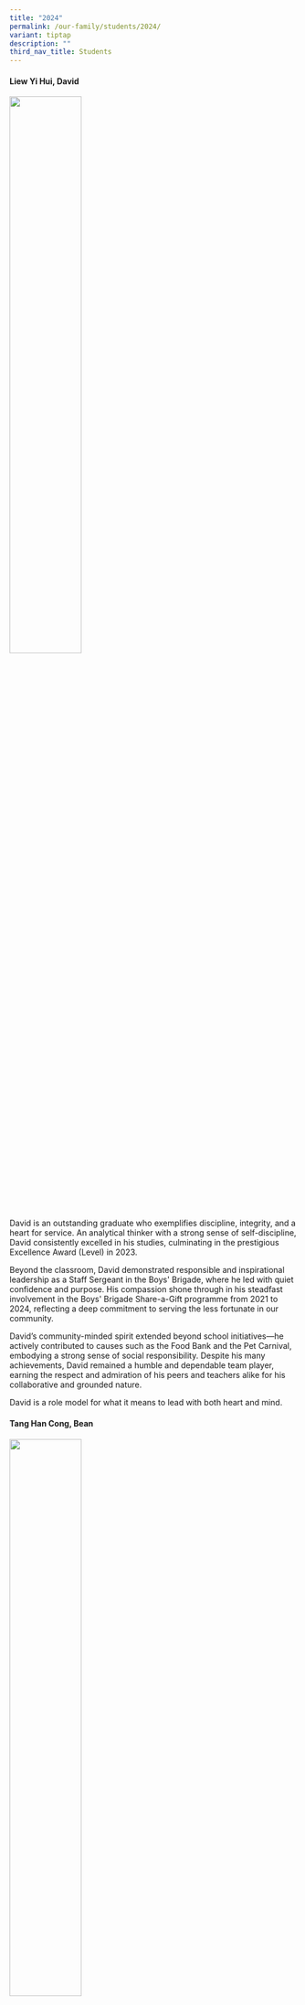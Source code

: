 ```yaml
---
title: "2024"
permalink: /our-family/students/2024/
variant: tiptap
description: ""
third_nav_title: Students
---
```

<p></p>
<h4><strong>Liew Yi Hui, David</strong></h4>
<div class="isomer-image-wrapper">
<img style="width: 50%;" height="auto" width="100%" alt="" src="/images/Students/2024/2.png">
</div>
<p>David is an outstanding graduate who exemplifies discipline, integrity,
and a heart for service. An analytical thinker with a strong sense of self-discipline,
David consistently excelled in his studies, culminating in the prestigious
Excellence Award (Level) in 2023.</p>
<p>Beyond the classroom, David demonstrated responsible and inspirational
leadership as a Staff Sergeant in the Boys' Brigade, where he led with
quiet confidence and purpose. His compassion shone through in his steadfast
involvement in the Boys' Brigade Share-a-Gift programme from 2021 to 2024,
reflecting a deep commitment to serving the less fortunate in our community.</p>
<p>David’s community-minded spirit extended beyond school initiatives—he
actively contributed to causes such as the Food Bank and the Pet Carnival,
embodying a strong sense of social responsibility. Despite his many achievements,
David remained a humble and dependable team player, earning the respect
and admiration of his peers and teachers alike for his collaborative and
grounded nature.</p>
<p>David is a role model for what it means to lead with both heart and mind.</p>
<p></p>
<h4>Tang Han Cong, Bean</h4>
<div class="isomer-image-wrapper">
<img style="width: 50%;" height="auto" width="100%" alt="" src="/images/Students/2024/1.png">
</div>
<p>Bean is a well-rounded and principled graduate whose journey at our school
has been marked by excellence, humility, and unwavering dedication. A natural
leader, Bean rose to the rank of Staff Sergeant in the National Police
Cadet Corps (NPCC) and also served as Class Chairperson in 2024, leading
his peers with responsibility and integrity.</p>
<p>His strong sense of self-discipline and commitment to learning earned
him consistent academic accolades, including the Edusave Scholarship and
Merit Bursary. In recognition of his reliability and outstanding contributions,
he was named <em>Best Unit Cadet</em> in NPCC in 2024—a testament to his
dependability and commitment to his team.</p>
<p>Bean’s diligence extended across multiple disciplines, leading to School
Excellence Awards in various subjects. Despite his many achievements, he
remained grounded and approachable, earning the <em>Model Student</em> title
in both 2022 and 2024. In 2023, he was honoured with the <em>All-Round Excellence Award</em>,
a fitting recognition of his holistic achievements in academics, conduct,
co-curricular activities, and leadership.</p>
<p>Bean exemplifies the spirit of a true student leader—capable, compassionate,
and consistently striving for excellence.</p>
<p></p>
<h4>Richard Lee Candra</h4>
<div class="isomer-image-wrapper">
<img style="width: 50%;" height="auto" width="100%" alt="" src="/images/Students/2024/3.png">
</div>
<p>Richard is a charismatic and compassionate graduate whose time in school
was defined by his ability to inspire others and make a meaningful impact.
A natural leader, Richard stood out for his ability to guide and uplift
his peers, both in the classroom and through his involvement in the Media
Club, where he consistently demonstrated strong teamwork and a collaborative
spirit.</p>
<p>Richard’s personal drive was evident in his commitment to both academic
and personal development. He embraced every opportunity to grow, from excelling
in group projects to stepping up as a confident public speaker. His ability
to engage audiences shone when he delivered impactful presentations on
environmental issues to primary school students, raising awareness with
clarity and conviction.</p>
<p>His heart for the community was equally commendable. Richard was actively
involved in Values-In-Action programmes and community events, where he
formed meaningful connections with elderly residents and contributed to
building a more inclusive society.</p>
<p>With his blend of charisma, compassion, and commitment, Richard leaves
behind a legacy of leadership and service that will continue to inspire
those around him.</p>
<p></p>
<h4>Choong Yun Nee</h4>
<div class="isomer-image-wrapper">
<img style="width: 50%;" height="auto" width="100%" alt="" src="/images/Students/2024/5.png">
</div>
<p>Yun Nee is a driven and compassionate graduate whose secondary school
journey has been marked by resilience, academic excellence, and a deep
sense of social responsibility. A highly motivated learner, Yun Nee was
named <em>Top Student in Level</em> in 2022 and went on to achieve <em>Top Student in Principles of Accounting</em> in
2023—testament to her strong work ethic and intellectual curiosity.</p>
<p>Her quiet strength shone through in her consistent progress over the years,
always striving to improve and support those around her. As a <em>Senior Peer Support Leader</em> throughout
her four years in school, Yun Nee demonstrated strong leadership potential,
offering encouragement and a listening ear to her peers.</p>
<p>Yun Nee also made meaningful contributions to the community and the environment.
As an active member of the Environmental Club, she championed conservation
efforts and took part in various Values-In-Action initiatives. In 2024,
she extended her care to the elderly, patiently guiding residents through
art projects with kindness and respect.</p>
<p>Known for her empathy and humility, Yun Nee is cherished by peers and
teachers alike for her unwavering support and thoughtful presence. She
leaves behind a legacy of quiet strength, service, and excellence.</p>
<p></p>
<h4>Cheong Jia Cheng Wallace</h4>
<p></p>
<div class="isomer-image-wrapper">
<img style="width: 50%;" height="auto" width="100%" alt="" src="/images/Students/2024/4.png">
</div>
<p>Wallace is a dedicated and well-rounded graduate whose school journey
reflects a blend of perseverance, passion, and purpose. Known for his earnestness
and strong work ethic, Wallace was awarded the <em>Edusave Scholarship</em> for
three consecutive years (2021–2023), a testament to his consistent academic
excellence.</p>
<p>Resilient and adaptable, Wallace excelled not only in the classroom but
also in his co-curricular pursuits. A passionate and skilled aeromodelling
enthusiast, he attained <em>Expert Level 4</em> certification in the Singapore
Youth Flying Club and proudly represented the school in multiple inter-school
aeromodelling competitions, showcasing both technical expertise and a competitive
spirit.</p>
<p>His commitment to the environment and the community was equally commendable.
Wallace took part in park clean-up efforts and beach conservation programmes,
while also actively engaging in a range of <em>Values-In-Action</em> initiatives.
In 2024, he brought patience and kindness to community outreach by assisting
elderly residents with art projects, demonstrating his respect and compassion
for others.</p>
<p>Balancing academic achievement with co-curricular excellence, Wallace
stands out as a student who embraces challenges and contributes meaningfully
to every endeavour. His drive, humility, and heart for service make him
a role model for all.</p>
<p></p>
<h4>Yong Diao Dalton</h4>
<div class="isomer-image-wrapper">
<img style="width: 50%;" height="auto" width="100%" alt="" src="/images/Students/2024/6.png">
</div>
<p>Dalton is known for his well-mannered and respectful nature, earning the
admiration of both teachers and peers. His diligent approach to academics
ensures that he consistently puts forth his best effort in all assignments
and class activities, maintaining high standards of work.</p>
<p>Dalton is also highly responsible, consistently completing his tasks well
and on time, demonstrating his commitment to excellence. His trustworthiness
was recognized when he was appointed Class Chairperson in 2020, a role
in which he showcased his leadership abilities and guided his peers effectively.</p>
<p>As a Committee Member in the Infocomm Club, Dalton further displayed his
leadership skills by rallying his juniors to participate in competitions,
fostering a sense of teamwork and enthusiasm. His passion for technology
is evident through his participation in robotics and computational thinking
competitions, where he applied his skills and knowledge to solve complex
problems.</p>
<p>A forward-thinking individual, Dalton completed a Digital Marketing elective
module, broadening his understanding of the evolving technological landscape.
Beyond his academic and extracurricular pursuits, Dalton is empathetic
and actively engages in various community service projects, demonstrating
his dedication to making a positive impact on those around him.</p>
<p>Through his academic diligence, leadership, technological passion, and
commitment to service, Dalton has proven to be a well-rounded and responsible
individual who consistently strives to make a difference in both his academic
and community endeavors.</p>
<p></p>
<h4>Zander Ho Yu Xuan</h4>
<div class="isomer-image-wrapper">
<img style="width: 50%;" height="auto" width="100%" alt="" src="/images/Students/2024/7.png">
</div>
<p>Zander has consistently demonstrated a remarkable dedication to both his
academic and extracurricular endeavors. His diligence is evident in his
ability to consistently excel in his studies, showing a strong commitment
to his academic pursuits. Alongside his academic focus, Zander is known
for his sense of responsibility, always fulfilling his duties with determination
and dedication.</p>
<p>He is also a team player, fostering a positive learning environment by
assisting his peers whenever necessary, proving himself to be a collaborative
and supportive individual. His environmentally conscious mindset shines
through his leadership role as Vice Chairman of the Environmental Club,
where he played a crucial role in leading the club to win the prestigious
Gold Award in the Green School competition.</p>
<p>Zander’s leadership abilities are further demonstrated through his facilitation
of the SELC Seminar and his completion of various leadership modules. His
involvement doesn't stop there, as he showcases his versatility and creativity
by participating in environmental art competitions while maintaining excellence
in his academics.</p>
<p>In addition to his academic and artistic accomplishments, Zander is deeply
socially responsible. He has volunteered his time at Willing Hearts, contributing
to the community, and took a proactive stance in leading an anti-pollution
campaign. Through all his efforts, Zander has shown a well-rounded character,
excelling both in and outside the classroom, and consistently making a
positive impact on the world around him.</p>
<p></p>
<h4>Packiaraj Patric Samantha</h4>
<div class="isomer-image-wrapper">
<img style="width: 50%;" height="auto" width="100%" alt="" src="/images/Students/2024/9.png">
</div>
<p>Samantha has consistently demonstrated a high level of responsibility
and self-discipline. As both a Student Councillor and Class Chairperson,
she has shown exceptional leadership skills, guiding her peers with confidence
and integrity. Her academic excellence is matched by her leadership abilities,
allowing her to thrive in both the classroom and various leadership roles.</p>
<p>Samantha’s leadership journey extends beyond school, having risen to the
positions of President and Master Staff Sergeant in the Girls Brigade,
where she continued to inspire and lead others with determination and dedication.
Her competitive spirit was evident when she placed third in the Creative
Drill Competition and earned a bronze medal in the LGT Challenge, showcasing
her drive and perseverance.</p>
<p>Always up for a challenge, Samantha embraced adventurous opportunities
by participating in demanding outdoor programs, further highlighting her
courage and resilience. Her commitment to making a positive impact extends
beyond school, as she actively volunteered at various community organizations,
demonstrating her civic-mindedness and dedication to helping others.</p>
<p>A true team player, Samantha contributed actively to both school and community
initiatives, working collaboratively with others to achieve common goals.
Her adaptability and ability to connect with peers from diverse backgrounds
reflect her inclusive nature and strong interpersonal skills, making her
a respected and well-rounded individual. Through all her endeavors, Samantha
has proven herself to be a leader, a dedicated student, and a compassionate
member of her community.</p>
<p></p>
<h4>Khambhati Moiz Huzefa</h4>
<div class="isomer-image-wrapper">
<img style="width: 50%;" height="auto" width="100%" alt="" src="/images/Students/2024/8.png">
</div>
<p>Moiz is known for his enthusiastic and curious nature, always eager to
explore new concepts and ideas. His confidence and understanding demeanor
have made him well-liked among his peers, who appreciate his approachable
and supportive personality.</p>
<p>Academically committed, Moiz has demonstrated a strong passion for learning,
achieving a Bronze medal in the Maths Olympiad and participating in both
the Chemistry and Physics Olympiads. His dedication to his studies is matched
by his ability to excel in various fields, particularly in technology.
As Vice-Chairperson of the Infocomm Club, he not only displayed leadership
but also led his team to first place in a hackathon, showcasing his ability
to guide and inspire others.</p>
<p>An innovative thinker, Moiz has thrived in technology competitions and
hackathons, consistently pushing the boundaries of creativity and problem-solving.
His adaptability is reflected in his willingness to take on various roles
in the class committee, where he developed diverse skills and contributed
meaningfully to the success of his class.</p>
<p>Moiz’s compassion is also evident in his volunteer work at a nursing home
and the National Library, where he dedicated his time to helping others.
Through his academic achievements, leadership roles, and community involvement,
Moiz has proven to be a well-rounded and inspiring individual with a passion
for learning and a commitment to making a positive impact.</p>
<p></p>
<h4>Chin Guan Chung</h4>
<div class="isomer-image-wrapper">
<img style="width: 50%;" height="auto" width="100%" alt="" src="/images/Students/2024/10.png">
</div>
<p>Guan Chung is known for his determination and passion in his academic
pursuits. He consistently displays conscientiousness in his work, striving
for excellence and showing a genuine commitment to learning.</p>
<p>His friendly and approachable nature has earned him the respect and admiration
of both peers and teachers. Guan Chung's meticulous attention to detail
is evident in his schoolwork, where he consistently produces high-quality
results and demonstrates a careful, thoughtful approach to every task.</p>
<p>In addition to his academic achievements, Guan Chung has showcased strong
leadership skills through his role as an NCC Sergeant. In this position,
he has demonstrated exceptional abilities in guiding and inspiring his
peers, proving himself to be a reliable and effective leader.</p>
<p>Guan Chung’s sense of social responsibility is equally commendable. He
actively engages in voluntary work, contributing his time and efforts to
various community initiatives and helping those in need. His ability to
balance academic excellence with leadership and community service makes
him a well-rounded individual who excels not only in the classroom but
also in his contributions to the wider community.</p>
<p></p>
<h4>Liu Cheng Xuan</h4>
<p>Cheng Xuan is highly respected by both his peers and teachers for his
sincere and respectful demeanor. His ability to earn the respect of others
is a testament to his strong character and integrity.</p>
<p>A natural team player, Cheng Xuan excels in group activities and leadership
roles, consistently contributing to the success of his teams. His confidence
in communication is also notable, as he demonstrates strong interpersonal
skills that enable him to connect effectively with others, whether in a
collaborative setting or when leading discussions.</p>
<p>Cheng Xuan is open to feedback and always shows a willingness to learn
and improve. This openness to growth has been instrumental in his academic
success, as he approaches his studies with determination and a proactive
attitude, consistently striving to excel.</p>
<p>His leadership abilities have been showcased in his roles as a Staff Sergeant
in the Boys' Brigade and as Student Council President. In these positions,
he not only demonstrated strong leadership but also effectively guided
his team, earning the Intermediary Proficiency Award in recognition of
his dedication and leadership in the Boys' Brigade.</p>
<p>Goal-oriented and driven, Cheng Xuan works diligently towards both his
personal and academic objectives, consistently setting high standards for
himself and working tirelessly to achieve them. His ability to balance
leadership, academics, and personal growth makes him a well-rounded and
admirable student.</p>